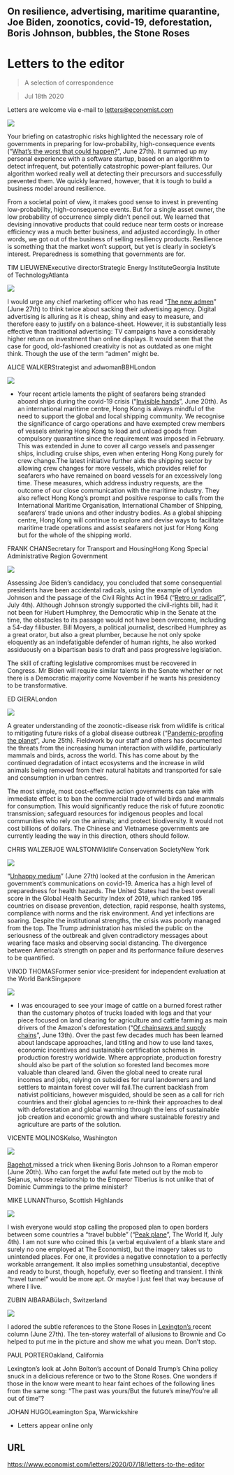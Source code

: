 ## On resilience, advertising, maritime quarantine, Joe Biden, zoonotics, covid-19, deforestation, Boris Johnson, bubbles, the Stone Roses

# Letters to the editor

> A selection of correspondence

> Jul 18th 2020

Letters are welcome via e-mail to [letters@economist.com](https://www.economist.com/mailto:letters@economist.com)

![](./images/20200627_FBD001.jpg)

Your briefing on catastrophic risks highlighted the necessary role of governments in preparing for low-probability, high-consequence events (“[What’s the worst that could happen?](https://www.economist.com//briefing/2020/06/25/the-world-should-think-better-about-catastrophic-and-existential-risks)”, June 27th). It summed up my personal experience with a software startup, based on an algorithm to detect infrequent, but potentially catastrophic power-plant failures. Our algorithm worked really well at detecting their precursors and successfully prevented them. We quickly learned, however, that it is tough to build a business model around resilience.

From a societal point of view, it makes good sense to invest in preventing low-probability, high-consequence events. But for a single asset owner, the low probability of occurrence simply didn’t pencil out. We learned that devising innovative products that could reduce near term costs or increase efficiency was a much better business, and adjusted accordingly. In other words, we got out of the business of selling resiliency products. Resilience is something that the market won’t support, but yet is clearly in society’s interest. Preparedness is something that governments are for.

TIM LIEUWENExecutive directorStrategic Energy InstituteGeorgia Institute of TechnologyAtlanta

![](./images/20200627_WBD002.jpg)

I would urge any chief marketing officer who has read “[The new admen](https://www.economist.com//business/2020/06/27/the-advertising-business-is-becoming-less-cyclical-and-more-concentrated)” (June 27th) to think twice about sacking their advertising agency. Digital advertising is alluring as it is cheap, shiny and easy to measure, and therefore easy to justify on a balance-sheet. However, it is substantially less effective than traditional advertising: TV campaigns have a considerably higher return on investment than online displays. It would seem that the case for good, old-fashioned creativity is not as outdated as one might think. Though the use of the term “admen” might be.

ALICE WALKERStrategist and adwomanBBHLondon

![](./images/20200620_LDP003.jpg)

* Your recent article laments the plight of seafarers being stranded aboard ships during the covid-19 crisis (“[Invisible hands](https://www.economist.com//leaders/2020/06/20/cargo-ship-crews-are-stuck-at-sea)”, June 20th). As an international maritime centre, Hong Kong is always mindful of the need to support the global and local shipping community. We recognise the significance of cargo operations and have exempted crew members of vessels entering Hong Kong to load and unload goods from compulsory quarantine since the requirement was imposed in February. This was extended in June to cover all cargo vessels and passenger ships, including cruise ships, even when entering Hong Kong purely for crew change.The latest initiative further aids the shipping sector by allowing crew changes for more vessels, which provides relief for seafarers who have remained on board vessels for an excessively long time. These measures, which address industry requests, are the outcome of our close communication with the maritime industry. They also reflect Hong Kong’s prompt and positive response to calls from the International Maritime Organisation, International Chamber of Shipping, seafarers’ trade unions and other industry bodies. As a global shipping centre, Hong Kong will continue to explore and devise ways to facilitate maritime trade operations and assist seafarers not just for Hong Kong but for the whole of the shipping world.

FRANK CHANSecretary for Transport and HousingHong Kong Special Administrative Region Government

![](./images/20200704_LDD001.jpg)

Assessing Joe Biden’s candidacy, you concluded that some consequential presidents have been accidental radicals, using the example of Lyndon Johnson and the passage of the Civil Rights Act in 1964 (“[Retro or radical?](https://www.economist.com//leaders/2020/07/02/why-joe-bidens-instinctive-caution-makes-real-change-possible)”, July 4th). Although Johnson strongly supported the civil-rights bill, had it not been for Hubert Humphrey, the Democratic whip in the Senate at the time, the obstacles to its passage would not have been overcome, including a 54-day filibuster. Bill Moyers, a political journalist, described Humphrey as a great orator, but also a great plumber, because he not only spoke eloquently as an indefatigable defender of human rights, he also worked assiduously on a bipartisan basis to draft and pass progressive legislation.

The skill of crafting legislative compromises must be recovered in Congress. Mr Biden will require similar talents in the Senate whether or not there is a Democratic majority come November if he wants his presidency to be transformative.

ED GIERALondon

![](./images/20200627_STD001_0.jpg)

A greater understanding of the zoonotic-disease risk from wildlife is critical to mitigating future risks of a global disease outbreak (“[Pandemic-proofing the planet](https://www.economist.com//science-and-technology/2020/06/25/pandemic-proofing-the-planet)”, June 25th). Fieldwork by our staff and others has documented the threats from the increasing human interaction with wildlife, particularly mammals and birds, across the world. This has come about by the continued degradation of intact ecosystems and the increase in wild animals being removed from their natural habitats and transported for sale and consumption in urban centres.

The most simple, most cost-effective action governments can take with immediate effect is to ban the commercial trade of wild birds and mammals for consumption. This would significantly reduce the risk of future zoonotic transmission; safeguard resources for indigenous peoples and local communities who rely on the animals; and protect biodiversity. It would not cost billions of dollars. The Chinese and Vietnamese governments are currently leading the way in this direction, others should follow.

CHRIS WALZERJOE WALSTONWildlife Conservation SocietyNew York

![](./images/20200627_USP505_0.jpg)

“[Unhappy medium](https://www.economist.com//united-states/2020/06/27/decoding-the-confusing-messages-of-the-coronavirus-epidemic-in-america)” (June 27th) looked at the confusion in the American government’s communications on covid-19. America has a high level of preparedness for health hazards. The United States had the best overall score in the Global Health Security Index of 2019, which ranked 195 countries on disease prevention, detection, rapid response, health systems, compliance with norms and the risk environment. And yet infections are soaring. Despite the institutional strengths, the crisis was poorly managed from the top. The Trump administration has misled the public on the seriousness of the outbreak and given contradictory messages about wearing face masks and observing social distancing. The divergence between America’s strength on paper and its performance failure deserves to be quantified.

VINOD THOMASFormer senior vice-president for independent evaluation at the World BankSingapore

![](./images/20200613_AMP004.jpg)

* I was encouraged to see your image of cattle on a burned forest rather than the customary photos of trucks loaded with logs and that your piece focused on land clearing for agriculture and cattle farming as main drivers of the Amazon's deforestation (“[Of chainsaws and supply chains](https://www.economist.com//the-americas/2020/06/11/how-big-beef-and-soya-firms-can-stop-deforestation)”, June 13th). Over the past few decades much has been learned about landscape approaches, land titling and how to use land taxes, economic incentives and sustainable certification schemes in production forestry worldwide. Where appropriate, production forestry should also be part of the solution so forested land becomes more valuable than cleared land. Given the global need to create rural incomes and jobs, relying on subsidies for rural landowners and land settlers to maintain forest cover will fail.The current backlash from nativist politicians, however misguided, should be seen as a call for rich countries and their global agencies to re-think their approaches to deal with deforestation and global warming through the lens of sustainable job creation and economic growth and where sustainable forestry and agriculture are parts of the solution.

VICENTE MOLINOSKelso, Washington

![](./images/20200620_BRD000_0.jpg)

[Bagehot ](https://www.economist.com//britain/2020/06/20/boris-johnson-loses-his-grip)missed a trick when likening Boris Johnson to a Roman emperor (June 20th). Who can forget the awful fate meted out by the mob to Sejanus, whose relationship to the Emperor Tiberius is not unlike that of Dominic Cummings to the prime minister?

MIKE LUNANThurso, Scottish Highlands

![](./images/20200704_WID006.jpg)

I wish everyone would stop calling the proposed plan to open borders between some countries a “travel bubble” (“[Peak plane](https://www.economist.com//the-world-if/2020/07/04/what-if-aviation-doesnt-recover-from-covid-19)”, The World If, July 4th). I am not sure who coined this (a verbal equivalent of a blank stare and surely no one employed at The Economist), but the imagery takes us to unintended places. For one, it provides a negative connotation to a perfectly workable arrangement. It also implies something unsubstantial, deceptive and ready to burst, though, hopefully, ever so fleeting and transient. I think “travel tunnel” would be more apt. Or maybe I just feel that way because of where I live.

ZUBIN AIBARABülach, Switzerland

![](./images/20200627_USD000.jpg)

I adored the subtle references to the Stone Roses in [Lexington’s ](https://www.economist.com//united-states/2020/06/27/is-donald-trump-tough-on-china)recent column (June 27th). The ten-storey waterfall of allusions to Brownie and Co helped to put me in the picture and show me what you mean. Don’t stop.

PAUL PORTEROakland, California

Lexington’s look at John Bolton’s account of Donald Trump’s China policy snuck in a delicious reference or two to the Stone Roses. One wonders if those in the know were meant to hear faint echoes of the following lines from the same song: “The past was yours/But the future’s mine/You’re all out of time”?

JOHAN HUGOLeamington Spa, Warwickshire

* Letters appear online only

## URL

https://www.economist.com/letters/2020/07/18/letters-to-the-editor
